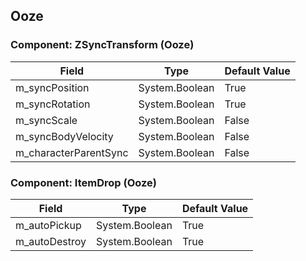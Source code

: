 ## Ooze

### Component: ZSyncTransform (Ooze)

|Field|Type|Default Value|
|-----|----|-------------|
|m_syncPosition|System.Boolean|True|
|m_syncRotation|System.Boolean|True|
|m_syncScale|System.Boolean|False|
|m_syncBodyVelocity|System.Boolean|False|
|m_characterParentSync|System.Boolean|False|

### Component: ItemDrop (Ooze)

|Field|Type|Default Value|
|-----|----|-------------|
|m_autoPickup|System.Boolean|True|
|m_autoDestroy|System.Boolean|True|

